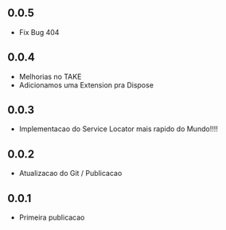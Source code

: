 ## 0.0.5
* Fix Bug 404

## 0.0.4
* Melhorias no TAKE
* Adicionamos uma Extension pra Dispose

## 0.0.3
* Implementacao do Service Locator mais rapido do Mundo!!!!

## 0.0.2

* Atualizacao do Git / Publicacao

## 0.0.1

* Primeira publicacao
